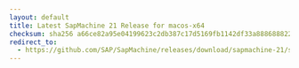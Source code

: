 ```yaml
---
layout: default
title: Latest SapMachine 21 Release for macos-x64
checksum: sha256 a66ce82a95e04199623c2db387c17d5169fb1142df33a888688822132515a0e9
redirect_to:
  - https://github.com/SAP/SapMachine/releases/download/sapmachine-21/sapmachine-jre-21_macos-x64_bin.tar.gz
---
```

